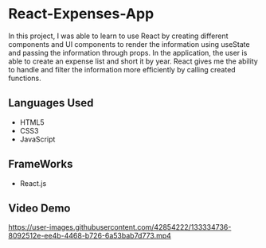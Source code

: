 # React-Expenses-App

In this project, I was able to learn to use React by creating different components and UI components to  render the information using useState and passing the information through props. In the application, the user is able to create an expense list and short it by year. React gives me the ability to handle and filter the information more efficiently by calling created functions. 

## Languages Used
* HTML5
* CSS3
* JavaScript

## FrameWorks 
* React.js 

## Video Demo

https://user-images.githubusercontent.com/42854222/133334736-8092512e-ee4b-4468-b726-6a53bab7d773.mp4

